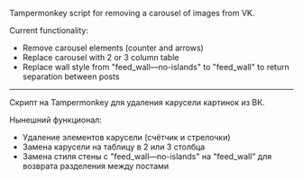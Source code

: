 Tampermonkey script for removing a carousel of images from VK.

Current functionality:
- Remove carousel elements (counter and arrows)
- Replace carousel with 2 or 3 column table
- Replace wall style from "feed_wall—no-islands" to "feed_wall" to return separation between posts
  
-----------

Скрипт на Tampermonkey для удаления карусели картинок из ВК. 

Нынешний функционал:
- Удаление элементов карусели (счётчик и стрелочки)
- Замена карусели на таблицу в 2 или 3 столбца
- Замена стиля стены с "feed_wall—no-islands" на "feed_wall" для возврата разделения между постами

